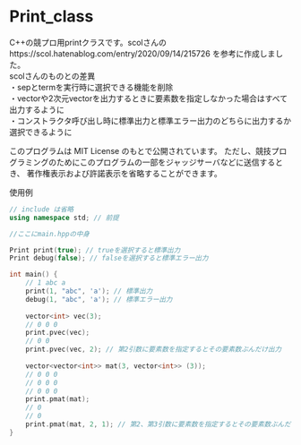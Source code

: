 # Print_class
C++の競プロ用printクラスです。scolさんのhttps://scol.hatenablog.com/entry/2020/09/14/215726
を参考に作成しました。  
scolさんのものとの差異  
・sepとtermを実行時に選択できる機能を削除  
・vectorや2次元vectorを出力するときに要素数を指定しなかった場合はすべて出力するように  
・コンストラクタ呼び出し時に標準出力と標準エラー出力のどちらに出力するか選択できるように

このプログラムは MIT License のもとで公開されています。
ただし、競技プログラミングのためにこのプログラムの一部をジャッジサーバなどに送信するとき、
著作権表示および許諾表示を省略することができます。

使用例
```cpp
// include は省略
using namespace std; // 前提 

//ここにmain.hppの中身

Print print(true); // trueを選択すると標準出力
Print debug(false); // falseを選択すると標準エラー出力

int main() {
    // 1 abc a
    print(1, "abc", 'a'); // 標準出力
    debug(1, "abc", 'a'); // 標準エラー出力
    
    vector<int> vec(3);
    // 0 0 0
    print.pvec(vec);
    // 0 0
    print.pvec(vec, 2); // 第2引数に要素数を指定するとその要素数ぶんだけ出力
    
    vector<vector<int>> mat(3, vector<int>> (3));
    // 0 0 0
    // 0 0 0
    // 0 0 0
    print.pmat(mat);
    // 0
    // 0
    print.pmat(mat, 2, 1); // 第2、第3引数に要素数を指定するとその要素数ぶんだけ出力
}
```

